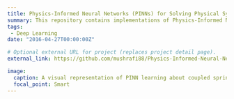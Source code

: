 ```yaml
---
title: Physics-Informed Neural Networks (PINNs) for Solving Physical Systems
summary: This repository contains implementations of Physics-Informed Neural Networks (PINNs) to solve various physical systems described by partial differential equations (PDEs) or ordinary differential equations (ODEs). PINNs leverage the power of deep learning to approximate solutions to complex physical and quantum mechanical problems by incorporating physical laws as part of their loss function.
tags:
 - Deep Learning
date: "2016-04-27T00:00:00Z"

# Optional external URL for project (replaces project detail page).
external_link: https://github.com/mushrafi88/Physics-Informed-Neural-Networks-for-Quantum-Dynamics

image:
  caption: A visual representation of PINN learning about coupled spring system 
  focal_point: Smart
---
```

